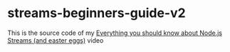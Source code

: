 # streams-beginners-guide-v2

This is the source code of my [Everything you should know about Node.js Streams (and easter eggs)](https://bit.ly/nodejs-streams-ew-yt) video
